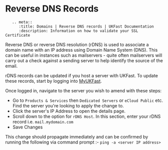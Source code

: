 # Reverse DNS Records

```eval_rst
   .. meta::
      :title: Domains | Reverse DNS records | UKFast Documentation
      :description: Information on how to validate your SSL Certificate

```

Reverse DNS or reverse DNS resolution (rDNS) is used to associate a domain name with an IP address using Domain Name System (DNS). This can be useful in instances such as mailservers - quite often mailservers will carry out a check against a sending server to help identify the source of the email.

rDNS records can be updated if you host a server with UKFast. To update these records, start by logging into [MyUKFast](https://portal.ans.co.uk).

Once logged in, navigate to the server you wish to amend with these steps:

* Go to `Products & Services` then `Dedicated Servers` or `eCloud Public` etc. Find the server you're looking to apply the change to.
* Click the server's IP Address to open the details page.
* Scroll down to the option for `rDNS Host`.  In this section, enter your rDNS record i.e. `mail.mydomain.com`
* Save Changes

This change should propagate immediately and can be confirmed by running the following via command prompt :- `ping -a <server IP address>`
